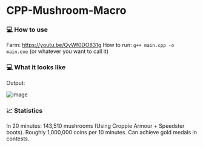 # CPP-Mushroom-Macro

### 💻 How to use

Farm: https://youtu.be/QyWf0DO831g
How to run: ```g++ main.cpp -o main.exe``` (or whatever you want to call it)

### 💻 What it looks like

Output:

![image](https://github.com/user-attachments/assets/39ef16e7-2aa7-45cf-be34-6507aec5966e)

### 📈 Statistics

In 20 minutes: 143,510 mushrooms (Using Croppie Armour + Speedster boots).
Roughly 1,000,000 coins per 10 minutes.
Can achieve gold medals in contests.
